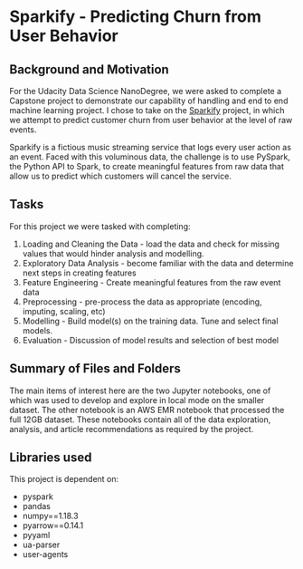 # Sparkify - Predicting Churn from User Behavior

## Background and Motivation

For the Udacity Data Science NanoDegree, we were asked to complete a Capstone project to demonstrate our capability of handling and end to end machine learning project.
I chose to take on the <u>Sparkify</u> project, in which we attempt to predict customer churn from user behavior at the level of raw events.

Sparkify is a fictious music streaming service that logs every user action as an event. Faced with this voluminous data, the challenge is to use PySpark,
the Python API to Spark, to create meaningful features from raw data that allow us to predict which customers will cancel the service.

## Tasks
For this project we were tasked with completing: 
1. Loading and Cleaning the Data - load the data and check for missing values that would hinder analysis and modelling.
2. Exploratory Data Analysis - become familiar with the data and determine next steps in creating features
3. Feature Engineering - Create meaningful features from the raw event data
4. Preprocessing - pre-process the data as appropriate (encoding, imputing, scaling, etc)
5. Modelling - Build model(s) on the training data. Tune and select final models.
6. Evaluation - Discussion of model results and selection of best model

## Summary of Files and Folders
The main items of interest here are the two Jupyter notebooks, one of which was used to develop and explore in local mode on the smaller dataset.
The other notebook is an AWS EMR notebook that processed the full 12GB dataset. 
These notebooks contain all of the data exploration, analysis, and article recommendations as required by the project.

## Libraries used
This project is dependent on:
 - pyspark
 - pandas
 - numpy==1.18.3
 - pyarrow==0.14.1
 - pyyaml
 - ua-parser
 - user-agents
